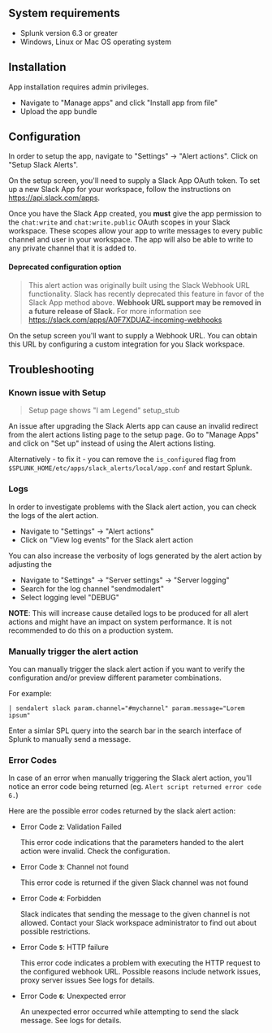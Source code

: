 ## System requirements

-   Splunk version 6.3 or greater
-   Windows, Linux or Mac OS operating system

## Installation

App installation requires admin privileges.

-   Navigate to "Manage apps" and click "Install app from file"
-   Upload the app bundle

## Configuration

In order to setup the app, navigate to "Settings" -> "Alert actions". Click on "Setup Slack Alerts".

On the setup screen, you'll need to supply a Slack App OAuth token. To set up a new Slack App for your
workspace, follow the instructions on https://api.slack.com/apps.

Once you have the Slack App created, you **must** give the app permission to the `chat:write` and
`chat:write.public` OAuth scopes in your Slack workspace. These scopes allow your app to write messages
to every public channel and user in your workspace. The app will also be able to write to any private
channel that it is added to.

#### Deprecated configuration option

> This alert action was originally built using the Slack Webhook URL functionality. Slack has recently
> deprecated this feature in favor of the Slack App method above. **Webhook URL support may be
> removed in a future release of Slack.** For more information see
> https://slack.com/apps/A0F7XDUAZ-incoming-webhooks

On the setup screen you'll want to supply a Webhook URL. You can obtain this URL by configuring a
custom integration for you Slack workspace.

## Troubleshooting

### Known issue with Setup

> Setup page shows "I am Legend" setup_stub

An issue after upgrading the Slack Alerts app can cause an invalid redirect from the alert actions listing page to the setup page. Go to "Manage Apps" and click on "Set up" instead of using the Alert actions listing.

Alternatively - to fix it - you can remove the `is_configured` flag from `$SPLUNK_HOME/etc/apps/slack_alerts/local/app.conf` and restart Splunk.

### Logs

In order to investigate problems with the Slack alert action, you can check the logs of the
alert action.

-   Navigate to "Settings" -> "Alert actions"
-   Click on "View log events" for the Slack alert action

You can also increase the verbosity of logs generated by the alert action by adjusting the

-   Navigate to "Settings" -> "Server settings" -> "Server logging"
-   Search for the log channel "sendmodalert"
-   Select logging level "DEBUG"

**NOTE**: This will increase cause detailed logs to be produced for all alert actions and might have an
impact on system performance. It is not recommended to do this on a production system.

### Manually trigger the alert action

You can manually trigger the slack alert action if you want to verify the configuration and/or preview different parameter combinations.

For example:

```
| sendalert slack param.channel="#mychannel" param.message="Lorem ipsum"
```

Enter a simlar SPL query into the search bar in the search interface of Splunk to manually send a message.

### Error Codes

In case of an error when manually triggering the Slack alert action, you'll notice an error code being returned (eg. `Alert script returned error code 6.`)

Here are the possible error codes returned by the slack alert action:

-   Error Code **`2`**: Validation Failed

    This error code indications that the parameters handed to the alert action were invalid. Check the configuration.

-   Error Code **`3`**: Channel not found

    This error code is returned if the given Slack channel was not found

-   Error Code **`4`**: Forbidden

    Slack indicates that sending the message to the given channel is not allowed. Contact your Slack workspace administrator to find out about possible restrictions.

-   Error Code **`5`**: HTTP failure

    This error code indicates a problem with executing the HTTP request to the configured webhook URL. Possible reasons include network issues, proxy server issues
    See logs for details.

-   Error Code **`6`**: Unexpected error

    An unexpected error occurred while attempting to send the slack message.
    See logs for details.
